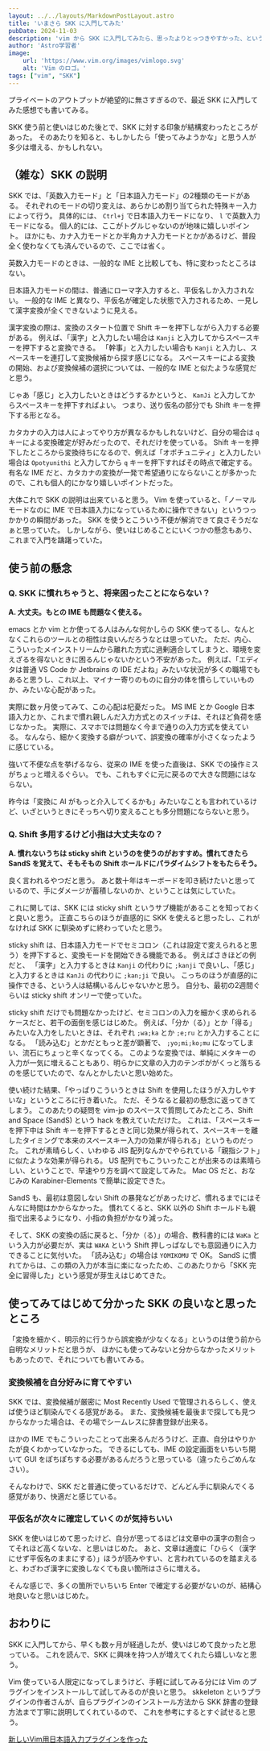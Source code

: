 ```yaml
---
layout: ../../layouts/MarkdownPostLayout.astro
title: 'いまさら SKK に入門してみた'
pubDate: 2024-11-03
description: 'vim から SKK に入門してみたら、思ったよりとっつきやすかった、という話。'
author: 'Astro学習者'
image:
    url: 'https://www.vim.org/images/vimlogo.svg'
    alt: 'Vim のロゴ。'
tags: ["vim", "SKK"]
---
```

プライベートのアウトプットが絶望的に無さすぎるので、最近 SKK に入門してみた感想でも書いてみる。

SKK 使う前と使いはじめた後とで、SKK に対する印象が結構変わったところがあった。
そのあたりを知ると、もしかしたら「使ってみようかな」と思う人が多少は増える、かもしれない。

## （雑な）SKK の説明

SKK では、「英数入力モード」と「日本語入力モード」の2種類のモードがある。
それぞれのモードの切り変えは、あらかじめ割り当てられた特殊キー入力によって行う。
具体的には、 `Ctrl+j` で日本語入力モードになり、 `l` で英数入力モードになる。
個人的には、ここがトグルじゃないのが地味に嬉しいポイント。
ほかにも、カナ入力モードとか半角カナ入力モードとかがあるけど、普段全く使わなくても済んでいるので、ここでは省く。

英数入力モードのときは、一般的な IME と比較しても、特に変わったところはない。

日本語入力モードの間は、普通にローマ字入力すると、平仮名しか入力されない。
一般的な IME と異なり、平仮名が確定した状態で入力されるため、一見して漢字変換が全くできないように見える。

漢字変換の際は、変換のスタート位置で Shift キーを押下しながら入力する必要がある。
例えば、「漢字」と入力したい場合は `Kanji` と入力してからスペースキーを押下すると変換できる。
「幹事」と入力したい場合も `Kanji` と入力し、スペースキーを連打して変換候補から探す感じになる。
スペースキーによる変換の開始、および変換候補の選択については、一般的な IME と似たような感覚だと思う。

じゃあ「感じ」と入力したいときはどうするかというと、 `KanJi` と入力してからスペースキーを押下すればよい。
つまり、送り仮名の部分でも Shift キーを押下する形となる。

カタカナの入力は人によってやり方が異なるかもしれないけど、自分の場合は `q` キーによる変換確定が好みだったので、それだけを使っている。
Shift キーを押下したところから変換待ちになるので、例えば「オポチュニティ」と入力したい場合は `Opotyunithi` と入力してから `q` キーを押下すればその時点で確定する。
有名な IME だと、カタカナの変換が一発で希望通りにならないことが多かったので、これも個人的にかなり嬉しいポイントだった。

大体これで SKK の説明は出来ていると思う。
Vim を使っていると、「ノーマルモードなのに IME で日本語入力になっているために操作できない」というつっかかりの瞬間があった。
SKK を使うとこういう不便が解消できて良さそうだなぁと思っていた。
しかしながら、使いはじめることにいくつかの懸念もあり、これまで入門を躊躇っていた。

## 使う前の懸念

### Q. SKK に慣れちゃうと、将来困ったことにならない？

**A. 大丈夫。もとの IME も問題なく使える。**

emacs とか vim とか使ってる人はみんな何かしらの SKK 使ってるし、なんとなくこれらのツールとの相性は良いんだろうなとは思っていた。
ただ、内心、こういったメインストリームから離れた方式に過剰適合してしまうと、環境を変えざるを得ないときに困るんじゃないかという不安があった。
例えば、「エディタは普通 VS Code か Jetbrains の IDE だよね」みたいな状況が多くの職場でもあると思うし、これ以上、マイナー寄りのものに自分の体を慣らしていいものか、みたいな心配があった。

実際に数ヶ月使ってみて、この心配は杞憂だった。
MS IME とか Google 日本語入力とか、これまで慣れ親しんだ入力方式とのスイッチは、それほど負荷を感じなかった。
実際に、スマホでは問題なく今まで通りの入力方式を使えている。
なんなら、細かく変換する癖がついて、誤変換の確率が小さくなったように感じている。

強いて不便な点を挙げるなら、従来の IME を使った直後は、SKK での操作ミスがちょっと増えるぐらい。
でも、これもすぐに元に戻るので大きな問題にはならない。

昨今は「変換に AI がもっと介入してくるかも」みたいなことも言われているけど、いざというときにそっちへ切り変えることも多分問題にならないと思う。

### Q. Shift 多用するけど小指は大丈夫なの？

**A. 慣れないうちは sticky shift というのを使うのがおすすめ。慣れてきたら SandS を覚えて、そもそもの Shift ホールドにパラダイムシフトをもたらそう。**

良く言われるやつだと思う。
あと数十年はキーボードを叩き続けたいと思っているので、手にダメージが蓄積しないのか、ということは気にしていた。

これに関しては、SKK には sticky shift というサブ機能があることを知っておくと良いと思う。
正直こちらのほうが直感的に SKK を使えると思ったし、これがなければ SKK に馴染めずに終わっていたと思う。

sticky shift は、日本語入力モードでセミコロン（これは設定で変えられると思う）を押下すると、変換モードを開始できる機能である。
例えばさきほどの例だと、 「漢字」と入力するときは `Kanji` の代わりに `;kanji` で良いし、「感じ」と入力するときは `KanJi` の代わりに `;kan;ji` で良い。
こっちのほうが直感的に操作できる、という人は結構いるんじゃないかと思う。
自分も、最初の2週間ぐらいは sticky shift オンリーで使っていた。

sticky shift だけでも問題なかったけど、セミコロンの入力を細かく求められるケースだと、若干の面倒を感じはじめた。
例えば、「分か（る）」とか「得る」みたいな入力をしたいときは、それぞれ `;wa;ka` とか `;e;ru` とか入力することになる。
「読み込む」とかだともっと差が顕著で、 `;yo;mi;ko;mu` になってしまい、流石にちょっと辛くなってくる。
このような変換では、単純にメタキーの入力が一気に増えることもあり、明らかに文章の入力のテンポががくっと落ちるのを感じていたので、なんとかしたいと思い始めた。

使い続けた結果、「やっぱりこういうときは Shift を使用したほうが入力しやすいな」というところに行き着いた。
ただ、そうなると最初の懸念に返ってきてしまう。
このあたりの疑問を vim-jp のスペースで質問してみたところ、Shift and Space (SandS) という hack を教えていただけた。
これは、「スペースキーを押下中は Shift キーを押下するときと同じ効果が得られて、スペースキーを離したタイミングで本来のスペースキー入力の効果が得られる」というものだった。
これが素晴らしく、いわゆる JIS 配列なんかでやられている「親指シフト」に似たような効果が得られる。
US 配列でもこういったことが出来るのは素晴らしい、ということで、早速やり方を調べて設定してみた。
Mac OS だと、おなじみの Karabiner-Elements で簡単に設定できた。

SandS も、最初は意図しない Shift の暴発などがあったけど、慣れるまでにはそんなに時間はかからなかった。
慣れてくると、SKK 以外の Shift ホールドも親指で出来るようになり、小指の負担がかなり減った。

そして、SKK の変換の話に戻ると、「分か（る）」の場合、教科書的には `WaKa` という入力が必要だが、実は `WAKA` という Shift 押しっぱなしでも意図通りに入力できることに気付いた。
「読み込む」の場合は `YOMIKOMU` で OK。
SandS に慣れてからは、この類の入力が本当に楽になったため、このあたりから「SKK 完全に習得した」という感覚が芽生えはじめてきた。

## 使ってみてはじめて分かった SKK の良いなと思ったところ

「変換を細かく、明示的に行うから誤変換が少なくなる」というのは使う前から自明なメリットだと思うが、
ほかにも使ってみないと分からなかったメリットもあったので、それについても書いてみる。

### 変換候補を自分好みに育てやすい

SKK では、変換候補が厳密に Most Recently Used で管理されるらしく、使えば使うほど馴染んでくる感覚がある。
また、変換候補を最後まで探しても見つからなかった場合は、その場でシームレスに辞書登録が出来る。

ほかの IME でもこういったことって出来るんだろうけど、正直、自分はやりかたが良くわかっていなかった。
できるにしても、IME の設定画面をいちいち開いて GUI をぽちぽちする必要があるんだろうと思っている（違ったらごめんなさい）。

そんなわけで、SKK だと普通に使っているだけで、どんどん手に馴染んでくる感覚があり、快適だと感じている。

### 平仮名が次々に確定していくのが気持ちいい

SKK を使いはじめて思ったけど、自分が思ってるほどは文章中の漢字の割合ってそれほど高くないな、と思いはじめた。
あと、文章は適度に「ひらく（漢字にせず平仮名のままにする）」ほうが読みやすい、と言われているのを踏まえると、わざわざ漢字に変換しなくても良い箇所はさらに増える。

そんな感じで、多くの箇所でいちいち Enter で確定する必要がないのが、結構心地良いなと思いはじめた。

## おわりに

SKK に入門してから、早くも数ヶ月が経過したが、使いはじめて良かったと思っている。
これを読んで、SKK に興味を持つ人が増えてくれたら嬉しいなと思う。

Vim 使っている人限定になってしまうけど、手軽に試してみる分には Vim のプラグインをインストールして試してみるのが良いと思う。
skkeleton というプラグインの作者さんが、自らプラグインのインストール方法から SKK 辞書の登録方法まで丁寧に説明してくれているので、
これを参考にするとすぐ試せると思う。

[新しいVim用日本語入力プラグインを作った](https://zenn.dev/kuu/articles/vac2021-skkeleton)
